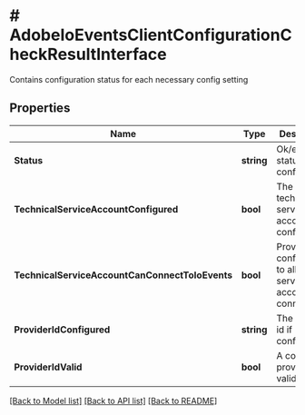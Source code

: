 # # AdobeIoEventsClientConfigurationCheckResultInterface
Contains configuration status for each necessary config setting

## Properties 


Name | Type | Description | Notes
------------ | ------------- | ------------- | -------------
**Status**| **string** | Ok/error status of the configuration  |
**TechnicalServiceAccountConfigured**| **bool** | The technical service account is configured  |
**TechnicalServiceAccountCanConnectToIoEvents**| **bool** | Providers are configured to allow the service account to connect  |
**ProviderIdConfigured**| **string** | The provider id if configured  |
**ProviderIdValid**| **bool** | A configured provider id is valid  |


[[Back to Model list]](../../README.md#models) [[Back to API list]](../../README.md#endpoints) [[Back to README]](../../README.md)

